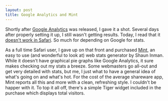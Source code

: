 ```yaml
---
layout: post
title: Google Analytics and Mint
---
```

Shortly after [Google Analytics](http://www.google.com/analytics/) was released, I gave it a shot. Several days after properly setting it up, I still wasn't getting results. Today, I read that it [doesn't work in Safari](http://www.tuaw.com/2005/11/18/google-analytics-hates-safari/). So much for depending on Google for stats.

As a full time Safari user, I gave up on that front and purchased [Mint](http://www.haveamint.com/), an easy to use (and wonderful to look at) web stats generator by Shaun Inman. While it doesn't have graphical pie graphs like Google Analytics, it sure makes checking out my stats a breeze. Some webmasters go all-out and get very detailed with stats, but me, I just what to have a general idea of what's going on and what's hot. For the cost of the average shareware app, Mint reports all this and more with a clean, refreshing style. I couldn't be happer with it. To top it all off, there's a simple Tiger widget included in the purchase which displays total visitors.
